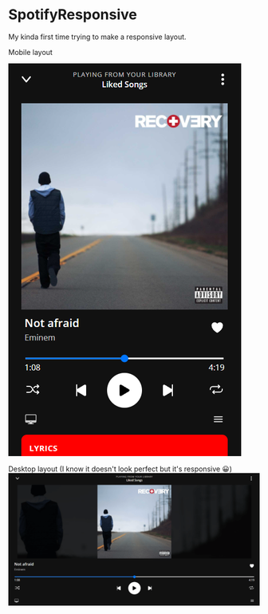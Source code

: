 # SpotifyResponsive
My kinda first time trying to make a responsive layout.

Mobile layout

![screenshot 1](./screenshots/1.PNG)

Desktop layout (I know it doesn't look perfect but it's responsive 😀)
![screenshot 2](./screenshots/2.PNG)
